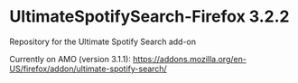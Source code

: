 # UltimateSpotifySearch-Firefox 3.2.2 
Repository for the Ultimate Spotify Search add-on

Currently on AMO (version 3.1.1):
https://addons.mozilla.org/en-US/firefox/addon/ultimate-spotify-search/
